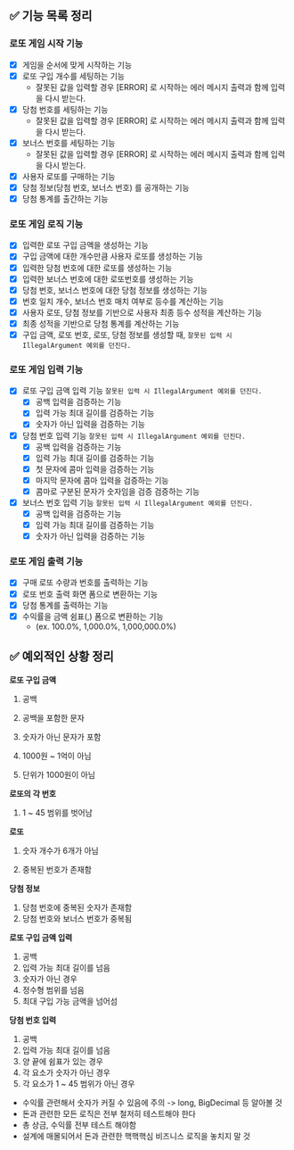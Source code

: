 ## ✅ 기능 목록 정리

### 로또 게임 시작 기능

- [x] 게임을 순서에 맞게 시작하는 기능
- [x] 로또 구입 개수를 세팅하는 기능
    - 잘못된 값을 입력할 경우 [ERROR] 로 시작하는 에러 메시지 출력과 함께 입력을 다시 받는다.
- [x] 당첨 번호를 세팅하는 기능
    - 잘못된 값을 입력할 경우 [ERROR] 로 시작하는 에러 메시지 출력과 함께 입력을 다시 받는다.
- [x] 보너스 번호를 세팅하는 기능
    - 잘못된 값을 입력할 경우 [ERROR] 로 시작하는 에러 메시지 출력과 함께 입력을 다시 받는다.
- [x] 사용자 로또를 구매하는 기능
- [x] 당첨 정보(당첨 번호, 보너스 번호) 를 공개하는 기능
- [x] 당첨 통계를 출간하는 기능

### 로또 게임 로직 기능

- [x] 입력한 로또 구입 금액을 생성하는 기능
- [x] 구입 금액에 대한 개수만큼 사용자 로또를 생성하는 기능
- [x] 입력한 당첨 번호에 대한 로또를 생성하는 기능
- [x] 입력한 보너스 번호에 대한 로또번호를 생성하는 기능
- [x] 당첨 번호, 보너스 번호에 대한 당첨 정보를 생성하는 기능
- [x] 번호 일치 개수, 보너스 번호 매치 여부로 등수를 계산하는 기능
- [x] 사용자 로또, 당첨 정보를 기반으로 사용자 최종 등수 성적을 계산하는 기능
- [x] 최종 성적을 기반으로 당첨 통계를 계산하는 기능
- [x] 구입 금액, 로또 번호, 로또, 당첨 정보를 생성할 때, `잘못된 입력 시 IllegalArgument 예외를 던진다.`

### 로또 게임 입력 기능

- [x] 로또 구입 금액 입력 기능 `잘못된 입력 시 IllegalArgument 예외를 던진다.`
    - [x] 공백 입력을 검증하는 기능
    - [x] 입력 가능 최대 길이를 검증하는 기능
    - [x] 숫자가 아닌 입력을 검증하는 기능
- [x] 당첨 번호 입력 기능 `잘못된 입력 시 IllegalArgument 예외를 던진다.`
    - [x] 공백 입력을 검증하는 기능
    - [x] 입력 가능 최대 길이를 검증하는 기능
    - [x] 첫 문자에 콤마 입력을 검증하는 기능
    - [x] 마지막 문자에 콤마 입력을 검증하는 기능
    - [x] 콤마로 구분된 문자가 숫자임을 검증 검증하는 기능
- [x] 보너스 번호 입력 기능 `잘못된 입력 시 IllegalArgument 예외를 던진다.`
    - [x] 공백 입력을 검증하는 기능
    - [x] 입력 가능 최대 길이를 검증하는 기능
    - [x] 숫자가 아닌 입력을 검증하는 기능

### 로또 게임 출력 기능

- [x] 구매 로또 수량과 번호를 출력하는 기능
- [x] 로또 번호 출력 화면 폼으로 변환하는 기능
- [x] 당첨 통계를 출력하는 기능
- [x] 수익률을 금액 쉼표(,) 폼으로 변환하는 기능
    - (ex. 100.0%, 1,000.0%, 1,000,000.0%)

## ✅ 예외적인 상황 정리

**로또 구입 금액**

1. 공백

2. 공백을 포함한 문자

3. 숫자가 아닌 문자가 포함

4. 1000원 ~ 1억이 아님

5. 단위가 1000원이 아님

**로또의 각 번호**

1. 1 ~ 45 범위를 벗어남

**로또**

1. 숫자 개수가 6개가 아님

2. 중복된 번호가 존재함

**당첨 정보**

1. 당첨 번호에 중복된 숫자가 존재함
2. 당첨 번호와 보너스 번호가 중복됨

**로또 구입 금액 입력**

1. 공백
2. 입력 가능 최대 길이를 넘음
3. 숫자가 아닌 경우
4. 정수형 범위를 넘음
5. 최대 구입 가능 금액을 넘어섬

**당첨 번호 입력**

1. 공백
2. 입력 가능 최대 길이를 넘음
3. 양 끝에 쉼표가 있는 경우
4. 각 요소가 숫자가 아닌 경우
5. 각 요소가 1 ~ 45 범위가 아닌 경우

- 수익률 관련해서 숫자가 커질 수 있음에 주의 -> long, BigDecimal 등 알아볼 것
- 돈과 관련한 모든 로직은 전부 철저히 테스트해야 한다
- 총 상금, 수익률 전부 테스트 해야함
- 설계에 매몰되어서 돈과 관련한 핵핵핵심 비즈니스 로직을 놓치지 말 것